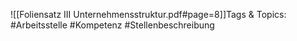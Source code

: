 
![[Foliensatz III Unternehmensstruktur.pdf#page=8]]Tags & Topics:
   #Arbeitsstelle
   #Kompetenz
   #Stellenbeschreibung